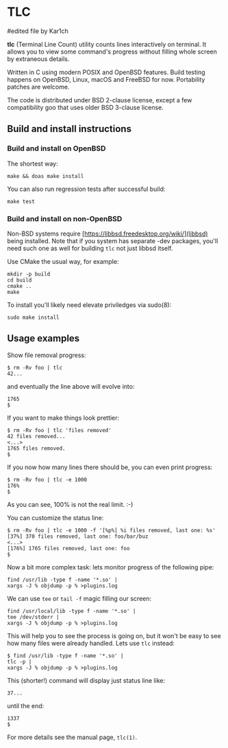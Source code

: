 # TLC

#edited file by Kar1ch

**tlc** (Terminal Line Count) utility counts lines interactively on terminal.
It allows you to view some command's progress without filling whole
screen by extraneous details.

Written in C using modern POSIX and OpenBSD features.
Build testing happens on OpenBSD, Linux, macOS and FreeBSD for now.
Portability patches are welcome.

The code is distributed under BSD 2-clause license, except a few
compatibility goo that uses older BSD 3-clause license.

## Build and install instructions

### Build and install on OpenBSD

The shortest way:

	make && doas make install

You can also run regression tests after successful build:

	make test

### Build and install on non-OpenBSD

Non-BSD systems require [https://libbsd.freedesktop.org/wiki/](libbsd)
being installed. Note that if you system has separate -dev packages,
you'll need such one as well for building `tlc` not just libbsd itself.

Use CMake the usual way, for example:

	mkdir -p build
	cd build
	cmake ..
	make

To install you'll likely need elevate priviledges via sudo(8):

	sudo make install

## Usage examples

Show file removal progress:

	$ rm -Rv foo | tlc
	42...

and eventually the line above will evolve into:

	1765
	$

If you want to make things look prettier:

	$ rm -Rv foo | tlc 'files removed'
	42 files removed...
	<...>
	1765 files removed.
	$

If you now how many lines there should be, you can even print progress:

	$ rm -Rv foo | tlc -e 1000
	176%
	$

As you can see, 100% is not the real limit. :-)

You can customize the status line:

	$ rm -Rv foo | tlc -e 1000 -f '[%p%] %i files removed, last one: %s'
	[37%] 370 files removed, last one: foo/bar/buz
	<...>
	[176%] 1765 files removed, last one: foo
	$

Now a bit more complex task: lets monitor progress of the following pipe:

	find /usr/lib -type f -name '*.so' |
	xargs -J % objdump -p % >plugins.log

We can use `tee` or `tail -f` magic filling our screen:

	find /usr/local/lib -type f -name '*.so' |
	tee /dev/stderr |
	xargs -J % objdump -p % >plugins.log

This will help you to see the process is going on, but it won't be easy
to see how many files were already handled.  Lets use `tlc` instead:

	$ find /usr/lib -type f -name '*.so' |
	tlc -p |
	xargs -J % objdump -p % >plugins.log

This (shorter!) command will display just status line like:

	37...

until the end:

	1337
	$

For more details see the manual page, `tlc(1)`.
